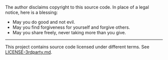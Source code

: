 The author disclaims copyright to this source code. In place of a legal notice,
here is a blessing:

- May you do good and not evil.
- May you find forgiveness for yourself and forgive others.
- May you share freely, never taking more than you give.

------------------------------------------------------------------------------

This project contains source code licensed under different terms.
See [LICENSE-3rdparty.md][1].

[1]: LICENSE-3rdparty.md
